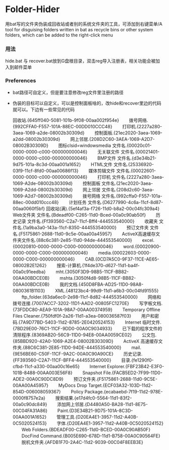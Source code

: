 # Folder-Hider
用bat写的文件夹伪装成回收站或者别的系统文件夹的工具，可添加到右键菜单/A tool for disguising folders written in bat as recycle bins or other system folders, which can be added to the right-click menu
### 用法
hide.bat 与 recover.bat放到G盘根目录，双击reg导入注册表，相关功能会被加入到邮件菜单
### Preferences
* bat路径可自定义，但是要注意修改reg文件里注册的路径
* 伪装的目标可以自定义，可以是控制面板啥的，改hide和recover里边的代码就可以。下边有一些常见的代码

    回收站.{645ff040-5081-101b-9f08-00aa002f954e}
　　拨号网络.{992CFFA0-F557-101A-88EC-00DD010CCC48}
　　打印机.{2227a280-3aea-1069-a2de-08002b30309d}
　　控制面板.{21ec2020-3aea-1069-a2dd-08002b30309d}
　　网上邻居.{208D2C60-3AEA-1069-A2D7-08002B30309D}
　　图标clsid=windowsmedia 文件名.{00020c01-0000-0000-c000-000000000046}
　　无关联文件 文件名.{00021401-0000-0000-c000-000000000046}
　　BMP文件 文件名.{d3e34b21-9d75-101a-8c3d-00aa001a1652}
　　HTML文件 文件名.{25336920-03f9-11cf-8fd0-00aa00686f13}
　　媒体剪辑文件 文件名.{00022601-0000-0000-c000-000000000046}
　　打印机 文件名.{2227a280-3aea-1069-A2de-08002b30309d}
　　控制面板 文件名.{21ec2020-3aea-1069-A2dd-08002b30309d}
　　网上邻居 文件名.{208d2c60-3aea-1069-A2d7-08002b30309d}
　　拨号网络 文件名.{992cffa0-F557-101a-88ec-00dd010ccc48}
　　计划任务 文件名.{D6277990-4c6a-11cf-8d87-00aa0060f5bf}
    回收站(满).{5ef4af3a-f726-11d0-b8a2-00c04fc309a4}
    Web文件夹 文件名.{Bdeadf00-C265-11d0-Bced-00a0c90ab50f}
　　历史记录 文件名.{Ff393560-C2a7-11cf-Bff4-444553540000}
　　收藏夹 文件名.{1a9ba3a0-143a-11cf-8350-444553540000}
　　预订文件夹 文件名.{F5175861-2688-11d0-9c5e-00aa00a45957}
　　ActiveX高速缓存文件夹文件名.{88c6c381-2e85-11d0-94de-444553540000}
　　excel.{00020810-0000-0000-C000-000000000046}
　　word.{00020900-0000-0000-C000-000000000046}
　　media.{00022603-0000-0000-C000-000000000046}
　　CAB.{0CD7A5C0-9F37-11CE-AE65-08002B2E1262}
　　搜索-计算机.{1f4de370-d627-11d1-ba4f-00a0c91eedba}
　　mht.{3050F3D9-98B5-11CF-BB82-00AA00BDCE0B}
　　mshta.{3050f4d8-98B5-11CF-BB82-00AA00BDCE0B}
　　我的文档.{450D8FBA-AD25-11D0-98A8-0800361B1103}
　　XML.{48123bc4-99d9-11d1-a6b3-00c04fd91555}
　　ftp_folder.{63da6ec0-2e98-11cf-8d82-444553540000}
　　网络和拨号连接.{7007ACC7-3202-11D1-AAD2-00805FC1270E}
　　写字板文档.{73FDDC80-AEA9-101A-98A7-00AA00374959}
　　Temporary Offline Files Cleaner.{750fdf0f-2a26-11d1-a3ea-080036587f03}
　　用户和密码.{7A9D77BD-5403-11d2-8785-2E0420524153}
　　Internet 临时文件.{7BD29E00-76C1-11CF-9DD0-00A0C9034933}
　　已下载的程序文件的清除程序.{8369AB20-56C9-11D0-94E8-00AA0059CE02}
　　公文包.{85BBD920-42A0-1069-A2E4-08002B30309D}
　　ActiveX 高速缓存文件夹.{88C6C381-2E85-11D0-94DE-444553540000}
　　mail.{9E56BE60-C50F-11CF-9A2C-00A0C90A90CE}
　　历史记录.{FF393560-C2A7-11CF-BFF4-444553540000}
　　目录.{fe1290f0-cfbd-11cf-a330-00aa00c16e65}
　　Internet Explorer.{FBF23B42-E3F0-101B-8488-00AA003E56F8}
　　Snapshot File.{FACB5ED2-7F99-11D0-ADE2-00A0C90DC8D9}
　　预订文件夹.{F5175861-2688-11d0-9C5E-00AA00A45957}
　　MyDocs Drop Target.{ECF03A32-103D-11d2-854D-006008059367}
　　Policy Package.{ecabaebd-7f19-11d2-978E-0000f8757e2a}
　　搜索结果.{e17d4fc0-5564-11d1-83f2-00a0c90dc849}
　　添加网上邻居.{D4480A50-BA28-11d1-8E75-00C04FA31A86}
　　Paint.{D3E34B21-9D75-101A-8C3D-00AA001A1652}
　　管理工具.{D20EA4E1-3957-11d2-A40B-0C5020524153}
　　字体.{D20EA4E1-3957-11d2-A40B-0C5020524152}
　　Web Folders.{BDEADF00-C265-11d0-BCED-00A0C90AB50F}
　　DocFind Command.{B005E690-678D-11d1-B758-00A0C90564FE}
　　脱机文件夹.{AFDB1F70-2A4C-11d2-9039-00C04F8EEB3E}
